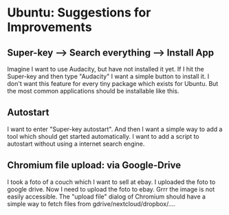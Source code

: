 # Ubuntu: Suggestions for Improvements

## Super-key --> Search everything --> Install App

Imagine I want to use Audacity, but have not installed it yet. If I hit the Super-key and then type "Audacity" I want a simple button to install it.
I don't want this feature for every tiny package which exists for Ubuntu. But the most common applications should be installable like this.

## Autostart
I want to enter "Super-key autostart". And then I want a simple way to add a tool which should get started automatically. I want to add a script to autostart without using a internet search engine.

## Chromium file upload: via Google-Drive

I took a foto of a couch which I want to sell at ebay. I uploaded the foto to google drive.
Now I need to upload the foto to ebay. Grrr the image is not easily accessible. The "upload file" dialog
of Chromium should have a simple way to fetch files from gdrive/nextcloud/dropbox/....



